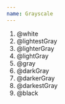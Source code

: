 ```yaml
---
name: Grayscale
---
```


<ol class="swatches">
	<li class="swatch -white">@white</li>
	<li class="swatch -lightest-gray">@lightestGray</li>
	<li class="swatch -lighter-gray">@lighterGray</li>
	<li class="swatch -light-gray">@lightGray</li>
	<li class="swatch -gray">@gray</li>
	<li class="swatch -dark-gray">@darkGray</li>
	<li class="swatch -darker-gray">@darkerGray</li>
	<li class="swatch -darkest-gray">@darkestGray</li>
	<li class="swatch -black">@black</li>
</ol>